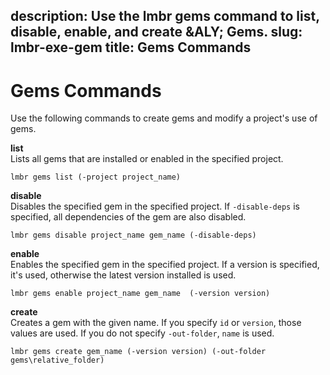 description: Use the lmbr gems command to list, disable, enable, and create &ALY;
  Gems.
slug: lmbr-exe-gem
title: Gems Commands
---
# Gems Commands<a name="lmbr-exe-gem"></a>

Use the following commands to create gems and modify a project's use of gems\.

**list**  
Lists all gems that are installed or enabled in the specified project\.  

```
lmbr gems list (-project project_name)
```

**disable**  
Disables the specified gem in the specified project\. If `-disable-deps` is specified, all dependencies of the gem are also disabled\.  

```
lmbr gems disable project_name gem_name (-disable-deps)
```

**enable**  
Enables the specified gem in the specified project\. If a version is specified, it's used, otherwise the latest version installed is used\.  

```
lmbr gems enable project_name gem_name  (-version version)
```

**create**  
Creates a gem with the given name\. If you specify `id` or `version`, those values are used\. If you do not specify `-out-folder`, `name` is used\.  

```
lmbr gems create gem_name (-version version) (-out-folder gems\relative_folder)
```